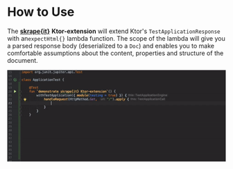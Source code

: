 # How to Use

The [**skrape{it}**](../) **Ktor-extension** will extend Ktor's `TestApplicationResponse` with an`expectHtml{}` lambda function. The scope of the lambda will give you a parsed response body \(deserialized to a `Doc`\) and enables you to make comfortable assumptions about the content, properties and structure of the document. 

![Documentation by example.](../.gitbook/assets/example-usage%20%281%29.gif)

